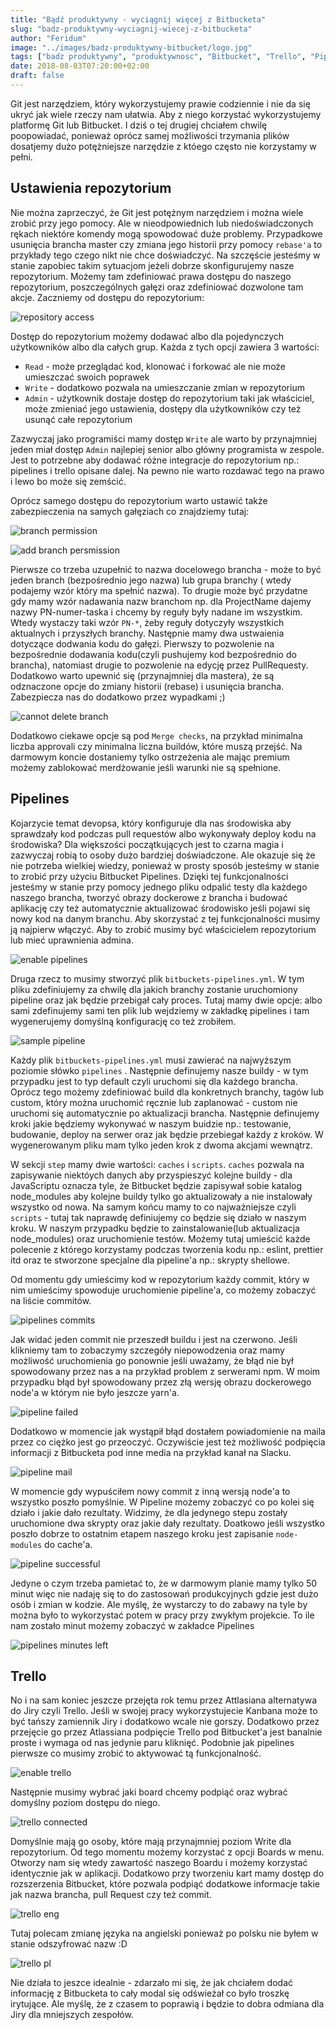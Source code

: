 ```yaml
---
title: "Bądź produktywny - wyciągnij więcej z Bitbucketa"
slug: "badz-produktywny-wyciagnij-wiecej-z-bitbucketa"
author: "Feridum"
image: "../images/badz-produktywny-bitbucket/logo.jpg"
tags: ["badz produktywny", "produktywnosc", "Bitbucket", "Trello", "Pipelines"]
date: 2018-08-03T07:20:00+02:00
draft: false
---
```


Git jest narzędziem, który wykorzystujemy prawie codziennie i nie da się ukryć jak wiele rzeczy nam ułatwia. Aby z niego korzystać wykorzystujemy platformę Git lub Bitbucket. I dziś o tej drugiej chciałem chwilę poopowiadać, ponieważ oprócz samej możliwości trzymania plików dosatjemy dużo potężniejsze narzędzie z któego często nie korzystamy w pełni.

<!--more-->

## Ustawienia repozytorium

Nie można zaprzeczyć, że Git jest potężnym narzędziem i można wiele zrobić przy jego pomocy. Ale w nieodpowiednich lub niedoświadczonych rękach niektóre komendy mogą spowodować duże problemy. Przypadkowe usunięcia brancha master czy zmiana jego historii przy pomocy `rebase'a` to przykłady tego czego nikt nie chce doświadczyć. Na szczęście jesteśmy w stanie zapobiec takim sytuacjom jeżeli dobrze skonfigurujemy nasze repozytorium. Możemy tam zdefiniować prawa dostępu do naszego repozytorium, poszczególnych gałęzi oraz zdefiniować dozwolone tam akcje. Zaczniemy od dostępu do repozytorium:

![repository access](../images/badz-produktywny-bitbucket/repository_access.png)

Dostęp do repozytorium możemy dodawać albo dla pojedynczych użytkowników albo dla całych grup. Każda z tych opcji zawiera 3 wartości: 

- `Read` - może przeglądać kod, klonować i forkować ale nie może umieszczać swoich poprawek
- `Write` - dodatkowo pozwala na umieszczanie zmian w repozytorium
- `Admin` - użytkownik dostaje dostęp do repozytorium taki jak właściciel, może zmieniać jego ustawienia, dostępy dla użytkowników czy też usunąć całe repozytorium

Zazwyczaj jako programiści mamy dostęp `Write` ale warto by przynajmniej jeden miał dostęp `Admin` najlepiej senior albo główny programista w zespole. Jest to potrzebne aby dodawać różne integracje do repozytorium np.: pipelines i trello opisane dalej. Na pewno nie warto rozdawać tego na prawo i lewo bo może się zemścić. 

Oprócz samego dostępu do repozytorium warto ustawić także zabezpieczenia na samych gałęziach co znajdziemy tutaj:

![branch permission](../images/badz-produktywny-bitbucket/branch_permission.png)

![add branch persmission](../images/badz-produktywny-bitbucket/add_branch_permission.png)

Pierwsze co trzeba uzupełnić to nazwa docelowego brancha - może to być jeden branch (bezpośrednio jego nazwa) lub grupa branchy ( wtedy podajemy wzór który ma spełnić nazwa). To drugie może być przydatne gdy mamy wzór nadawania nazw branchom np. dla ProjectName dajemy nazwy PN-numer-taska i chcemy by reguły były nadane im wszystkim. Wtedy wystaczy taki wzór `PN-*`, żeby reguły dotyczyły wszystkich aktualnych i przyszłych branchy. 
Następnie mamy dwa ustwaienia dotyczące dodwania kodu do gałęzi. Pierwszy to pozwolenie na bezpośrednie dodawania kodu(czyli pushujemy kod bezpośrednio do brancha), natomiast drugie to pozwolenie na edycję przez PullRequesty. Dodatkowo warto upewnić się (przynajmniej dla mastera), że są odznaczone opcje do zmiany historii (rebase) i usunięcia brancha. Zabezpiecza nas do dodatkowo przez wypadkami ;) 

![cannot delete branch](../images/badz-produktywny-bitbucket/cannot_delete_branch.png)

Dodatkowo ciekawe opcje są pod `Merge checks`, na przykład minimalna liczba approvali czy minimalna liczna buildów, które muszą przejść. Na darmowym koncie dostaniemy tylko ostrzeżenia ale mając premium możemy zablokować merdżowanie jeśli warunki nie są spełnione.


## Pipelines

Kojarzycie temat devopsa, który konfiguruje dla nas środowiska aby sprawdzały kod podczas pull requestów albo wykonywały deploy kodu na środowiska? Dla większości początkujących jest to czarna magia i zazwyczaj robią to osoby dużo bardziej doświadczone. Ale okazuje się że nie potrzeba wielkiej wiedzy, ponieważ w prosty sposób jesteśmy w stanie to zrobić przy użyciu Bitbucket Pipelines. Dzięki tej funkcjonalności jesteśmy w stanie przy pomocy jednego pliku odpalić testy dla każdego naszego brancha, tworzyć obrazy dockerowe z brancha i budować aplikację czy też automatycznie aktualizować środowisko jeśli pojawi się nowy kod na danym branchu. Aby skorzystać z tej funkcjonalności musimy ją najpierw włączyć. Aby to zrobić musimy być właścicielem repozytorium lub mieć uprawnienia admina. 

![enable pipelines](../images/badz-produktywny-bitbucket/enable_pipelines.png)

Druga rzecz to musimy stworzyć plik `bitbuckets-pipelines.yml`. W tym pliku zdefiniujemy za chwilę dla jakich branchy zostanie uruchomiony pipeline oraz jak będzie przebigał cały proces. Tutaj mamy dwie opcje: albo sami zdefinujemy sami ten plik lub wejdziemy w zakładkę pipelines i tam wygenerujemy domyślną konfigurację co też zrobiłem. 

![sample pipeline](../images/badz-produktywny-bitbucket/sample_pipeline.png)

Każdy plik  `bitbuckets-pipelines.yml` musi zawierać na najwyższym poziomie słówko `pipelines` . Następnie definujemy nasze buildy - w tym przypadku jest to typ default czyli uruchomi się dla każdego brancha. Oprócz tego możemy zdefiniować build dla konkretnych branchy, tagów lub custom, który można uruchomić ręcznie lub zaplanować - custom nie uruchomi się automatycznie po aktualizacji brancha. Następnie definujemy kroki jakie będziemy wykonywać w naszym buidzie np.: testowanie, budowanie, deploy na serwer oraz jak będzie przebiegał każdy z kroków. W wygenerowanym pliku mam tylko jeden krok z dwoma akcjami wewnątrz.

W sekcji `step` mamy dwie wartości: `caches` i `scripts`. `caches` pozwala na zapisywanie niektóych danych aby przyspieszyć kolejne buildy - dla JavaScriptu oznacza tyle, że Bitbucket będzie zapisywał sobie katalog node_modules aby kolejne buildy tylko go aktualizowały a nie instalowały wszystko od nowa. Na samym końcu mamy to co najważniejsze czyli `scripts` - tutaj tak naprawdę definiujemy co będzie się działo w naszym kroku. W naszym przypadku będzie to zainstalowanie(lub aktualizacja node_modules) oraz uruchomienie testów. Możemy tutaj umieścić każde polecenie z którego korzystamy podczas tworzenia kodu np.: eslint, prettier itd oraz te stworzone specjalne dla pipeline'a np.: skrypty shellowe.

Od momentu gdy umieścimy kod w repozytorium każdy commit, który w nim umieścimy spowoduje uruchomienie pipeline'a, co możemy zobaczyć na liście commitów.

![pipelines commits](../images/badz-produktywny-bitbucket/pipeline_commits.png)

Jak widać jeden commit nie przeszedł buildu i jest na czerwono. Jeśli klikniemy tam to zobaczymy szczegóły niepowodzenia oraz mamy możliwość uruchomienia go ponownie jeśli uważamy, że błąd nie był spowodowany przez nas a na przykład problem z serwerami npm. W moim przypadku błąd był spowodowany przez złą wersję obrazu dockerowego node'a w którym nie było jeszcze yarn'a.

![pipeline failed](../images/badz-produktywny-bitbucket/pipeline_failed.png)

Dodatkowo w momencie jak wystąpił błąd dostałem powiadomienie na maila przez co ciężko jest go przeoczyć. Oczywiście jest też możliwość podpięcia informacji z Bitbucketa pod inne media na przykład kanał na Slacku.

![pipeline mail](../images/badz-produktywny-bitbucket/pipeline_mail.png)

W momencie gdy wypuściłem nowy commit z inną wersją node'a to wszystko poszło pomyślnie. W Pipeline możemy zobaczyć co po kolei się działo i jakie dało rezultaty. Widzimy, że dla jedynego stepu zostały uruchomione dwa skrypty oraz jakie dały rezultaty. Doatkowo jeśli wszystko poszło dobrze to ostatnim etapem naszego kroku jest zapisanie `node-modules` do cache'a.

![pipeline successful](../images/badz-produktywny-bitbucket/pipeline_successful.png)

Jedyne o czym trzeba pamietać to, że w darmowym planie mamy tylko 50 minut więc nie nadaję się to do zastosowań produkcyjnych gdzie jest dużo osób i zmian w kodzie. Ale myślę, że wystarczy to do zabawy na tyle by można było to wykorzystać potem w pracy przy zwykłym projekcie. To ile nam zostało minut możemy zobaczyć w zakładce Pipelines

![pipelines minutes left](../images/badz-produktywny-bitbucket/pipelines_minutes_left.png)

## Trello

No i na sam koniec jeszcze przejęta rok temu przez Attlasiana alternatywa do Jiry czyli Trello. Jeśli w swojej pracy wykorzystujecie Kanbana może to być tańszy zamiennik Jiry i dodatkowo wcale nie gorszy. Dodatkowo przez przejęcie go przez Atlassiana podpięcie Trello pod Bitbucket'a jest banalnie proste i wymaga od nas jedynie paru kliknięć. Podobnie jak pipelines pierwsze co musimy zrobić to aktywować tą funkcjonalność.

![enable trello](../images/badz-produktywny-bitbucket/enable_trello.png)

Następnie musimy wybrać jaki board chcemy podpiąć oraz wybrać domyślny poziom dostępu do niego. 

![trello connected](../images/badz-produktywny-bitbucket/trello_connected.png)

Domyślnie mają go osoby, które mają przynajmniej poziom Write dla repozytorium. Od tego momentu możemy korzystać z opcji Boards w menu. Otworzy nam się wtedy zawartość naszego Boardu i możemy korzystać identycznie jak w aplikacji. Dodatkowo przy tworzeniu kart mamy dostęp do rozszerzenia Bitbucket, które pozwala podpiąć dodatkowe informacje takie jak nazwa brancha, pull Request czy też commit. 

![trello eng](../images/badz-produktywny-bitbucket/trello_eng.png)

Tutaj polecam zmianę języka na angielski ponieważ po polsku nie byłem w stanie odszyfrować nazw :D

![trello pl](../images/badz-produktywny-bitbucket/trello_pl.png)

Nie działa to jeszce idealnie - zdarzało mi się, że jak chciałem dodać informację z Bitbucketa to cały modal się odświeżał co było troszkę irytujące. Ale myślę, że z czasem to poprawią i będzie to dobra odmiana dla Jiry dla mniejszych zespołów.